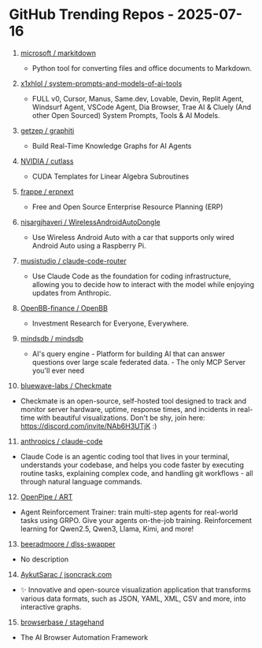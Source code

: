 # GitHub Trending Repos - 2025-07-16

1. [microsoft /    markitdown](https://github.com/microsoft/markitdown)
   - Python tool for converting files and office documents to Markdown.

2. [x1xhlol /    system-prompts-and-models-of-ai-tools](https://github.com/x1xhlol/system-prompts-and-models-of-ai-tools)
   - FULL v0, Cursor, Manus, Same.dev, Lovable, Devin, Replit Agent, Windsurf Agent, VSCode Agent, Dia Browser, Trae AI & Cluely (And other Open Sourced) System Prompts, Tools & AI Models.

3. [getzep /    graphiti](https://github.com/getzep/graphiti)
   - Build Real-Time Knowledge Graphs for AI Agents

4. [NVIDIA /    cutlass](https://github.com/NVIDIA/cutlass)
   - CUDA Templates for Linear Algebra Subroutines

5. [frappe /    erpnext](https://github.com/frappe/erpnext)
   - Free and Open Source Enterprise Resource Planning (ERP)

6. [nisargjhaveri /    WirelessAndroidAutoDongle](https://github.com/nisargjhaveri/WirelessAndroidAutoDongle)
   - Use Wireless Android Auto with a car that supports only wired Android Auto using a Raspberry Pi.

7. [musistudio /    claude-code-router](https://github.com/musistudio/claude-code-router)
   - Use Claude Code as the foundation for coding infrastructure, allowing you to decide how to interact with the model while enjoying updates from Anthropic.

8. [OpenBB-finance /    OpenBB](https://github.com/OpenBB-finance/OpenBB)
   - Investment Research for Everyone, Everywhere.

9. [mindsdb /    mindsdb](https://github.com/mindsdb/mindsdb)
   - AI's query engine - Platform for building AI that can answer questions over large scale federated data. - The only MCP Server you'll ever need

10. [bluewave-labs /    Checkmate](https://github.com/bluewave-labs/Checkmate)
   - Checkmate is an open-source, self-hosted tool designed to track and monitor server hardware, uptime, response times, and incidents in real-time with beautiful visualizations. Don't be shy, join here: https://discord.com/invite/NAb6H3UTjK :)

11. [anthropics /    claude-code](https://github.com/anthropics/claude-code)
   - Claude Code is an agentic coding tool that lives in your terminal, understands your codebase, and helps you code faster by executing routine tasks, explaining complex code, and handling git workflows - all through natural language commands.

12. [OpenPipe /    ART](https://github.com/OpenPipe/ART)
   - Agent Reinforcement Trainer: train multi-step agents for real-world tasks using GRPO. Give your agents on-the-job training. Reinforcement learning for Qwen2.5, Qwen3, Llama, Kimi, and more!

13. [beeradmoore /    dlss-swapper](https://github.com/beeradmoore/dlss-swapper)
   - No description

14. [AykutSarac /    jsoncrack.com](https://github.com/AykutSarac/jsoncrack.com)
   - ✨ Innovative and open-source visualization application that transforms various data formats, such as JSON, YAML, XML, CSV and more, into interactive graphs.

15. [browserbase /    stagehand](https://github.com/browserbase/stagehand)
   - The AI Browser Automation Framework

